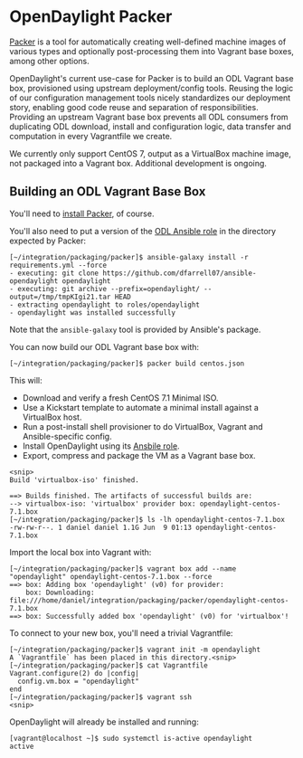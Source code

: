 # OpenDaylight Packer

[Packer][1] is a tool for automatically creating well-defined machine
images of various types and optionally post-processing them into
Vagrant base boxes, among other options.

OpenDaylight's current use-case for Packer is to build an ODL Vagrant
base box, provisioned using upstream deployment/config tools. Reusing
the logic of our configuration management tools nicely standardizes our
deployment story, enabling good code reuse and separation of
responsibilities. Providing an upstream Vagrant base box prevents all
ODL consumers from duplicating ODL download, install and configuration
logic, data transfer and computation in every Vagrantfile we create.

We currently only support CentOS 7, output as a VirtualBox machine image,
not packaged into a Vagrant box. Additional development is ongoing.

## Building an ODL Vagrant Base Box

You'll need to [install Packer][2], of course.

You'll also need to put a version of the [ODL Ansible role][4] in
the directory expected by Packer:

```
[~/integration/packaging/packer]$ ansible-galaxy install -r requirements.yml --force
- executing: git clone https://github.com/dfarrell07/ansible-opendaylight opendaylight
- executing: git archive --prefix=opendaylight/ --output=/tmp/tmpKIgi21.tar HEAD
- extracting opendaylight to roles/opendaylight
- opendaylight was installed successfully
```

Note that the `ansible-galaxy` tool is provided by Ansible's package.

You can now build our ODL Vagrant base box with:

```
[~/integration/packaging/packer]$ packer build centos.json
```

This will:

* Download and verify a fresh CentOS 7.1 Minimal ISO.
* Use a Kickstart template to automate a minimal install against
  a VirtualBox host.
* Run a post-install shell provisioner to do VirtualBox, Vagrant
  and Ansible-specific config.
* Install OpenDaylight using its [Ansbile role][4].
* Export, compress and package the VM as a Vagrant base box.

```
<snip>
Build 'virtualbox-iso' finished.

==> Builds finished. The artifacts of successful builds are:
--> virtualbox-iso: 'virtualbox' provider box: opendaylight-centos-7.1.box
[~/integration/packaging/packer]$ ls -lh opendaylight-centos-7.1.box
-rw-rw-r--. 1 daniel daniel 1.1G Jun  9 01:13 opendaylight-centos-7.1.box
```

Import the local box into Vagrant with:

```
[~/integration/packaging/packer]$ vagrant box add --name "opendaylight" opendaylight-centos-7.1.box --force
==> box: Adding box 'opendaylight' (v0) for provider:
    box: Downloading: file:///home/daniel/integration/packaging/packer/opendaylight-centos-7.1.box
==> box: Successfully added box 'opendaylight' (v0) for 'virtualbox'!
```

To connect to your new box, you'll need a trivial Vagrantfile:

```
[~/integration/packaging/packer]$ vagrant init -m opendaylight
A `Vagrantfile` has been placed in this directory.<snip>
[~/integration/packaging/packer]$ cat Vagrantfile
Vagrant.configure(2) do |config|
  config.vm.box = "opendaylight"
end
[~/integration/packaging/packer]$ vagrant ssh
<snip>
```

OpenDaylight will already be installed and running:

```
[vagrant@localhost ~]$ sudo systemctl is-active opendaylight
active
```


[1]: https://www.packer.io/
[2]: https://www.packer.io/intro/getting-started/setup.html
[3]: https://trello.com/c/OoS1aKaN/150-packaging-create-odl-vagrant-base-box
[4]: https://github.com/dfarrell07/ansible-opendaylight
